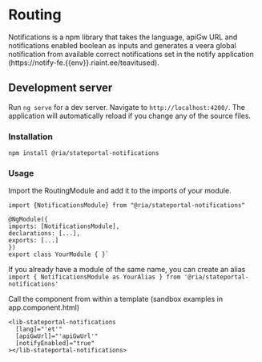 # Routing

Notifications is a npm library that takes the language, apiGw URL and notifications enabled boolean as inputs and generates a veera global notification from available correct notifications set in the notify application (https://notify-fe.{{env}}.riaint.ee/teavitused).
## Development server

Run `ng serve` for a dev server. Navigate to `http://localhost:4200/`. The application will automatically reload if you change any of the source files.

### Installation
`npm install @ria/stateportal-notifications`

### Usage
Import the RoutingModule and add it to the imports of your module.
```
import {NotificationsModule} from "@ria/stateportal-notifications"

@NgModule({
imports: [NotificationsModule],
declarations: [...],
exports: [...]
})
export class YourModule { }`
```
If you already have a module of the same name, you can create an alias
`import { NotificationsModule as YourAlias } from '@ria/stateportal-notifications'`

Call the component from within a template (sandbox examples in app.component.html)
```
<lib-stateportal-notifications
  [lang]="'et'"
  [apiGwUrl]="'apiGwUrl'"
  [notifyEnabled]="true"
></lib-stateportal-notifications>
```
